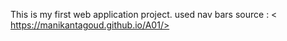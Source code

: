 This is my first web application project.
used nav bars
source : < https://manikantagoud.github.io/A01/>
